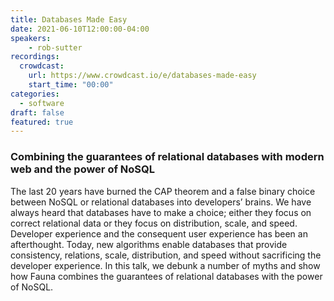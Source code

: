 ```yaml
---
title: Databases Made Easy
date: 2021-06-10T12:00:00-04:00
speakers:
    - rob-sutter
recordings:
  crowdcast:
    url: https://www.crowdcast.io/e/databases-made-easy
    start_time: "00:00"
categories:
  - software
draft: false
featured: true
---
```


### Combining the guarantees of relational databases with modern web and the power of NoSQL

The last 20 years have burned the CAP theorem and a false binary choice between NoSQL or relational databases into developers’ brains. We have always heard that databases have to make a choice; either they focus on correct relational data or they focus on distribution, scale, and speed. Developer experience and the consequent user experience has been an afterthought. Today, new algorithms enable databases that provide consistency, relations, scale, distribution, and speed without sacrificing the developer experience. In this talk, we debunk a number of myths and show how Fauna combines the guarantees of relational databases with the power of NoSQL.
